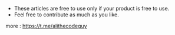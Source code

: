 - These articles are free to use only if your product is free to use.
- Feel free to contribute as much as you like.

more :
https://t.me/alithecodeguy
